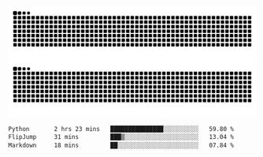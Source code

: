 ![Snake Animation](https://raw.githubusercontent.com/tomhea/tomhea/output/github-contribution-grid-snake-dark.svg#gh-dark-mode-only)
![Snake Animation](https://raw.githubusercontent.com/tomhea/tomhea/output/github-contribution-grid-snake.svg#gh-light-mode-only)

<p></p>

<!--START_SECTION:waka-->

```txt
Python       2 hrs 23 mins   ███████████████░░░░░░░░░░   59.80 %
FlipJump     31 mins         ███▒░░░░░░░░░░░░░░░░░░░░░   13.04 %
Markdown     18 mins         ██░░░░░░░░░░░░░░░░░░░░░░░   07.84 %
```

<!--END_SECTION:waka-->
